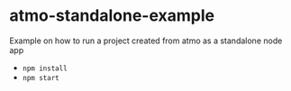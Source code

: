 # atmo-standalone-example
Example on how to run a project created from atmo as a standalone node app

- `npm install`
- `npm start`
